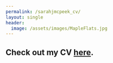 ```yaml
---
permalink: /sarahjmcpeek_cv/
layout: single
header:
  image: /assets/images/MapleFlats.jpg
---
```


## Check out my CV [here](http://sarahjmcpeek.github.io/assets/SJM_CV_2022.pdf "My CV").

